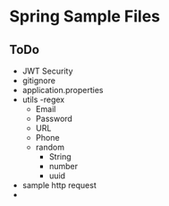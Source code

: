 # Spring Sample Files
## ToDo 
- JWT Security
- gitignore
- application.properties
- utils
  -regex
    - Email
    - Password
    - URL
    - Phone
  - random
    - String
    - number
    - uuid
- sample http request
- 
